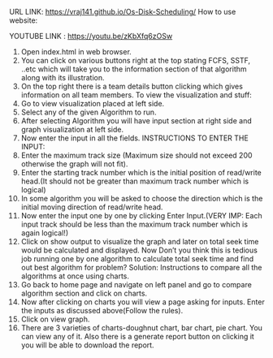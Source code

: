 URL LINK: https://vraj141.github.io/Os-Disk-Scheduling/
How to use website:

YOUTUBE LINK : https://youtu.be/zKbXfq6zOSw
1)	Open index.html in web browser.
2)	You can click on various buttons right at the top stating FCFS, SSTF, ..etc which will take you to the information section of that algorithm along with its illustration.
3)	On the top right there is a team details button clicking which gives information on all team members.
To view the visualization and stuff:
4)	Go to view visualization placed at left side.
5)	Select any of the given  Algorithm to run.
6)	After selecting Algorithm you will have input section at right side and graph visualization at left side.
7)	Now enter the input in all the fields.
INSTRUCTIONS TO ENTER THE INPUT:
1)	Enter the maximum track size (Maximum size should not exceed 200 otherwise the graph will not fit).
2)	Enter the starting track number which is the initial position of read/write head.(It should not be greater than maximum track number which is logical)
3)	In some algorithm you will be asked to choose the direction which is the initial moving direction of read/write head.
4)	Now enter the input one by one by clicking Enter Input.(VERY IMP: Each input track should be less than the maximum track number which is again logical!)
5)	Click on show output to visualize the graph and later on total seek time would be calculated and displayed.
Now Don’t you think this is tedious job running one by one algorithm to calculate total seek time and find out best algorithm for problem?
Solution:
Instructions to compare all the algorithms at once using charts.
1)	Go back to home page and navigate on left panel and go to compare algorithm section and click on charts.
2)	Now after clicking on charts you will view a page asking for inputs.
Enter the inputs as discussed above(Follow the rules).
3)	Click on view graph. 
4)	There are 3 varieties of charts-doughnut chart, bar chart, pie chart. You can view any of it. Also there is a generate report button on clicking it you will be able to download the report.  
